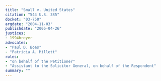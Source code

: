 ```yaml
---
title: "Small v. United States"
citation: "544 U.S. 385"
docket: "03-750"
argdate: "2004-11-03"
publishdate: "2005-04-26"
justices:
- 1994breyer
advocates:
- "Paul D. Boas"
- "Patricia A. Millett"
roles:
- "on behalf of the Petitioner"
- "Assistant to the Solicitor General, on behalf of the Respondent"
summary: ""
---
```


